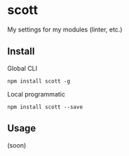 # scott

My settings for my modules (linter, etc.)

## Install

Global CLI

```
npm install scott -g
```

Local programmatic

```
npm install scott --save
```

## Usage

(soon)

